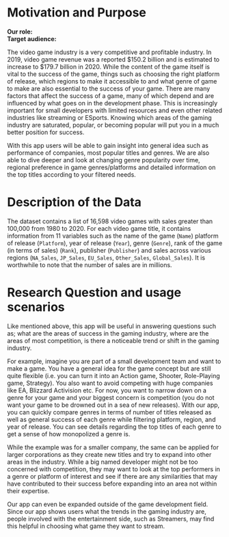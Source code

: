 # Motivation and Purpose 

**Our role:**   
**Target audience:** 

The video game industry is a very competitive and profitable industry. In 2019, video game revenue was a reported $150.2 billion and is estimated to increase to $179.7 billion in 2020. While the content of the game itself is vital to the success of the game, things such as choosing the right platform of release, which regions to make it accessible to and what genre of game to make are also essential to the success of your game. There are many factors that affect the success of a game, many of which depend and are influenced by what goes on in the development phase. This is increasingly important for small developers with limited resources and even other related industries like streaming or ESports. Knowing which areas of the gaming industry are saturated, popular, or becoming popular will put you in a much better position for success. 

With this app users will be able to gain insight into general idea such as performance of companies, most popular titles and genres. We are also able to dive deeper and look at changing genre popularity over time, regional preference in game genres/platforms and detailed information on the top titles according to your filtered needs.

# Description of the Data
The dataset contains a list of 16,598 video games with sales greater than 100,000 from 1980 to 2020. For each video game title, it contains information from 11 variables such as the name of the game (`Name`) platform of release (`Platform`), year of release (`Year`), genre (`Genre`), rank of the game (in terms of sales) (`Rank`), publisher (`Publisher`) and sales across various regions (`NA_Sales`, `JP_Sales`, `EU_Sales`, `Other_Sales`, `Global_Sales`). It is worthwhile to note that the number of sales are in millions. 

# Research Question and usage scenarios
Like mentioned above, this app will be useful in answering questions such as; what are the areas of success in the gaming industry, where are the areas of most competition, is there a noticeable trend or shift in the gaming industry. 

For example, imagine you are part of a small development team and want to make a game. You have a general idea for the game concept but are still quite flexible (i.e. you can turn it into an Action game, Shooter, Role-Playing game, Strategy). You also want to avoid competing with huge companies like EA, Blizzard Activision etc. For now, you want to narrow down on a genre for your game and your biggest concern is competition (you do not want your game to be drowned out in a sea of new releases).  With our app, you can quickly compare genres in terms of number of titles released as well as general success of each genre while filtering platform, region, and year of release.  You can see details regarding the top titles of each genre to get a sense of how monopolized a genre is.  

While the example was for a smaller company, the same can be applied for larger corporations as they create new titles and try to expand into other areas in the industry. While a big named developer might not be too concerned with competition, they may want to look at the top performers in a genre or platform of interest and see if there are any similarities that may have contributed to their success before expanding into an area not within their expertise.  

Our app can even be expanded outside of the game development field. Since our app shows users what the trends in the gaming industry are, people involved with the entertainment side, such as Streamers, may find this helpful in choosing what game they want to stream.